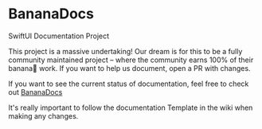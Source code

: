 # BananaDocs
SwiftUI Documentation Project 

This project is a massive undertaking! Our dream is for this to be a fully community maintained project – where the community earns 100% of their banana🍌 work.
If you want to help us document, open a PR with changes. 

If you want to see the current status of documentation, feel free to check out [BananaDocs](https://bananadocs.org)

It's really important to follow the documentation Template in the wiki when making any changes. 


